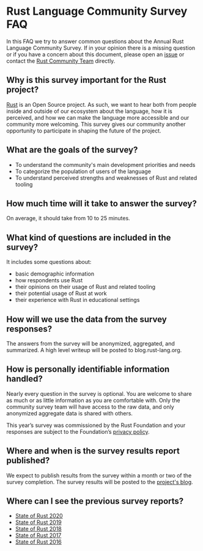 # Rust Language Community Survey FAQ

In this FAQ we try to answer common questions about the Annual Rust Language Community Survey. If in your opinion there is a missing question or if you have a concern about this document, please open an [issue](https://github.com/rust-lang/surveys/issues/new) or contact the [Rust Community Team](mailto:community-team@rust-lang.org) directly.

## Why is this survey important for the Rust project?

[Rust](https://rust-lang.org) is an Open Source project. As such, we want to hear both from people inside and outside of our ecosystem about the language, how it is perceived, and how we can make the language more accessible and our community more welcoming. This survey gives our community another opportunity to participate in shaping the future of the project. 

## What are the goals of the survey?

- To understand the community's main development priorities and needs
- To categorize the population of users of the language
- To understand perceived strengths and weaknesses of Rust and related tooling

## How much time will it take to answer the survey?

On average, it should take from 10 to 25 minutes.

## What kind of questions are included in the survey?

It includes some questions about:

- basic demographic information
- how respondents use Rust
- their opinions on their usage of Rust and related tooling 
- their potential usage of Rust at work
- their experience with Rust in educational settings

## How will we use the data from the survey responses?

The answers from the survey will be anonymized, aggregated, and summarized. A high level writeup will be posted to blog.rust-lang.org.

## How is personally identifiable information handled?

Nearly every question in the survey is optional. You are welcome to share as much or as little information as you are comfortable with. Only the community survey team will have access to the raw data, and only anonymized aggregate data is shared with others.

This year’s survey was commissioned by the Rust Foundation and your responses are subject to the Foundation’s [privacy policy](https://foundation.rust-lang.org/policies/privacy-policy).

## Where and when is the survey results report published?

We expect to publish results from the survey within a month or two of the survey completion. The survey results will be posted to the [project's blog](https://blog.rust-lang.org).

## Where can I see the previous survey reports?

- [State of Rust 2020](https://blog.rust-lang.org/2020/12/16/rust-survey-2020.html)
- [State of Rust 2019](https://blog.rust-lang.org/2020/04/17/Rust-survey-2019.html)
- [State of Rust 2018](https://blog.rust-lang.org/2018/11/27/Rust-survey-2018.html)
- [State of Rust 2017](https://blog.rust-lang.org/2017/09/05/Rust-2017-Survey-Results.html)
- [State of Rust 2016](https://blog.rust-lang.org/2016/06/30/State-of-Rust-Survey-2016.html)
